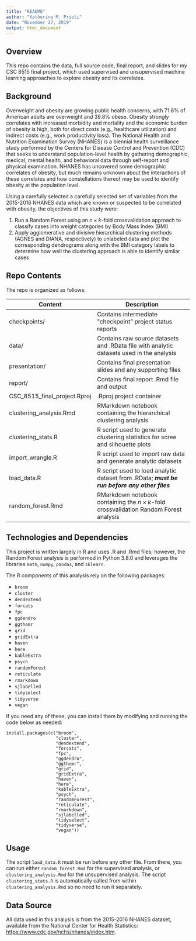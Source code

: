 ```yaml
---
title: "README"
author: "Katherine M. Prioli"
date: "November 27, 2019"
output: html_document
---
```


  
## **Overview**
  
This repo contains the data, full source code, final report, and slides for my CSC 8515 final project, which used supervised and unsupervised machine learning approaches to explore obesity and its correlates.

## **Background**

Overweight and obesity are growing public health concerns, with 71.6% of American adults are overweight and 39.8% obese.  Obesity strongly correlates with increased morbidity and mortality and the economic burden of obesity is high, both for direct costs (e.g., healthcare utilization) and indirect costs (e.g., work productivity loss).  The National Health and Nutrition Examination Survey (NHANES) is a biennial health surveillance study performed by the Centers for Disease Control and Prevention (CDC) that seeks to understand population-level health by gathering demographic, medical, mental health, and behavioral data through self-report and physical examination.  NHANES has uncovered some demographic correlates of obesity, but much remains unknown about the interactions of these correlates and how constellations thereof may be used to identify obesity at the population level.

Using a carefully selected a carefully selected set of variables from the 2015-2016 NHANES data which are known or suspected to be correlated with obesity, the objectives of this study were:

1.  Run a Random Forest using an $n \times k$-fold crossvalidation approach to classify cases into weight categories by Body Mass Index (BMI)
2.  Apply agglomerative and divisive hierarchical clustering methods (AGNES and DIANA, respectively) to unlabeled data and plot the corresponding dendrograms along with the BMI category labels to determine how well the clustering approach is able to identify similar cases


## **Repo Contents**

The repo is organized as follows:
  
  | **Content**                  | **Description**                                                    	                         |
  |------------------------------|---------------------------------------------------------------------------------------------- |
  | checkpoints/                 | Contains intermediate "checkpoint" project status reports                                     |
  | data/                        | Contains raw source datasets and .RData file with analytic datasets used in the analysis      |
  | presentation/                | Contains final presentation slides and any supporting files                                   |
  | report/                      | Contains final report .Rmd file and output                                                    |
  | CSC_8515_final_project.Rproj | .Rproj project container                                                                      |
  | clustering_analysis.Rmd      | RMarkdown notebook containing the hierarchical clustering analysis                            |
  | clustering_stats.R           | R script used to generate clustering statistics for scree and silhouette plots                |
  | import_wrangle.R             | R script used to import raw data and generate analytic datasets                               |
  | load_data.R                  | R script used to load analytic dataset from .RData; **_must be run before any other files_**  |
  | random_forest.Rmd            | RMarkdown notebook containing the $n \times k$-fold crossvalidation Random Forest analysis    |


## **Technologies and Dependencies**

This project is written largely in R and uses .R and .Rmd files; however, the Random Forest analysis is performed in Python 3.8.0 and leverages the libraries `math`, `numpy`, `pandas`, and `sklearn`.

The R components of this analysis rely on the following packages:

* `broom`
* `cluster`
* `dendextend`
* `forcats`
* `fpc`
* `ggdendro`
* `ggthemr`
* `grid`
* `gridExtra`
* `haven`
* `here`
* `kableExtra`
* `psych`
* `randomForest`
* `reticulate`
* `rmarkdown`
* `sjlabelled`
* `tidyselect`
* `tidyverse`
* `vegan`

If you need any of these, you can install them by modifying and running the code below as needed:

```
install.packages(c("broom",
                   "cluster",
                   "dendextend",
                   "forcats",
                   "fpc",
                   "ggdendro",
                   "ggthemr",
                   "grid",
                   "gridExtra",
                   "haven",
                   "here",
                   "kableExtra",
                   "psych",
                   "randomForest",
                   "reticulate",
                   "rmarkdown",
                   "sjlabelled",
                   "tidyselect",
                   "tidyverse",
                   "vegan"))
```


## **Usage**

The script `load_data.R` must be run before any other file.  From there, you can run either `random_forest.Rmd` for the supervised analysis, or `clustering_analysis.Rmd` for the unsupervised analysis.  The script `clustering_stats.R` is automatically called from within `clustering_analysis.Rmd` so no need to run it separately.


## **Data Source**

All data used in this analysis is from the 2015-2016 NHANES dataset, available from the National Center for Health Statistics:  https://www.cdc.gov/nchs/nhanes/index.htm.